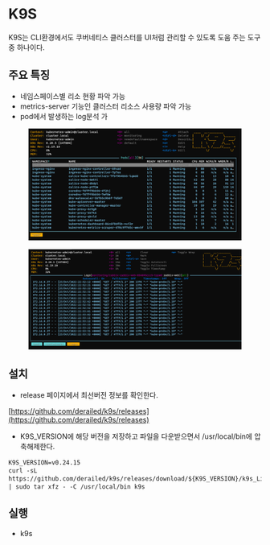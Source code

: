 # K9S

K9S는 CLI환경에서도 쿠버네티스 클러스터를 UI처럼 관리할 수 있도록 도움 주는 도구 중 하나이다.



## 주요 특징

* 네임스페이스별 리소 현황 파악 가능
* metrics-server 기능인 클러스터 리소스 사용량 파악 가능
* pod에서 발생하는 log분석 가



<figure><img src="../../.gitbook/assets/image.png" alt=""><figcaption></figcaption></figure>

<figure><img src="../../.gitbook/assets/image (2).png" alt=""><figcaption></figcaption></figure>



## 설치

* release 페이지에서 최선버전 정보를 확인한다. &#x20;

[https://github.com/derailed/k9s/releases](https://github.com/derailed/k9s/releases)



* K9S\_VERSION에 해당 버전을 저장하고 파일을 다운받으면서 /usr/local/bin에 압축해제한다.

```
K9S_VERSION=v0.24.15
curl -sL https://github.com/derailed/k9s/releases/download/${K9S_VERSION}/k9s_Linux_x86_64.tar.gz | sudo tar xfz - -C /usr/local/bin k9s
```



## 실행

* k9s



